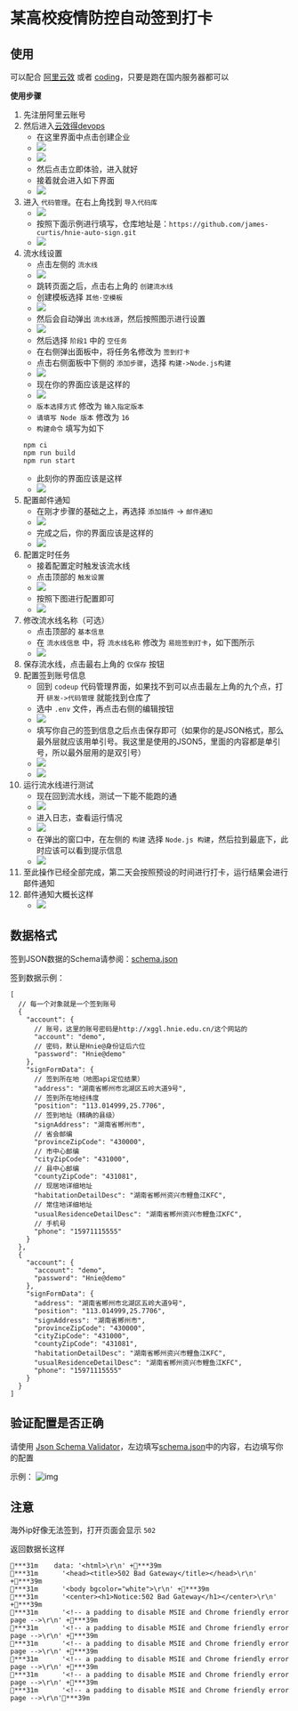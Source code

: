 # 某高校疫情防控自动签到打卡

## 使用

可以配合 [阿里云效](https://devops.aliyun.com/) 或者 [coding](https://coding.net/)，只要是跑在国内服务器都可以

**使用步骤**

1. 先注册阿里云账号
2. 然后进入[云效得devops](https://devops.console.aliyun.com/organizations)
   - 在这里界面中点击创建企业
   - ![](https://tva1.sinaimg.cn/large/008d89Swgy1h5mbadobmlj31hc0swna5.jpg)
   - ![](https://tva1.sinaimg.cn/large/008d89Swgy1h5mbbfhu1qj30mu0fpabl.jpg)
   - 然后点击立即体验，进入就好
   - 接着就会进入如下界面
   - ![](https://tva1.sinaimg.cn/large/008d89Swgy1h5mbcmdigsj31hc0swtni.jpg)
3. 进入 `代码管理`。在右上角找到 `导入代码库`
   - ![](https://tva1.sinaimg.cn/large/008d89Swgy1h5mbdpyvlij31hc0swajs.jpg)
   - 按照下面示例进行填写，仓库地址是：`https://github.com/james-curtis/hnie-auto-sign.git`
   - ![](https://tva1.sinaimg.cn/large/008d89Swgy1h5mbehv5e7j30lf0mytbr.jpg)
4. 流水线设置
   - 点击左侧的 `流水线`
   - ![](https://tva1.sinaimg.cn/large/008d89Swgy1h5mbfujlvyj309s0g0wfo.jpg)
   - 跳转页面之后，点击右上角的 `创建流水线`
   - 创建模板选择 `其他·空模板`
   - ![](https://tva1.sinaimg.cn/large/008d89Swgy1h5mbj74qhtj31hc0swn83.jpg)
   - 然后会自动弹出 `流水线源`，然后按照图示进行设置
   - ![](https://tva1.sinaimg.cn/large/008d89Swgy1h5mbkf4l59j31hc0swwm2.jpg)
   - 然后选择 `阶段1` 中的 `空任务`
   - 在右侧弹出面板中，将任务名修改为 `签到打卡`
   - 点击右侧面板中下侧的 `添加步骤`，选择 `构建->Node.js构建`
   - ![](https://tva1.sinaimg.cn/large/008d89Swgy1h5mbnyix7qj31hc0swjz1.jpg)
   - 现在你的界面应该是这样的
   - ![](https://tva1.sinaimg.cn/large/008d89Swgy1h5mboqhzt7j30dw0nhdho.jpg)
   - `版本选择方式` 修改为 `输入指定版本`
   - `请填写 Node 版本` 修改为 `16`
   - `构建命令` 填写为如下
    ```shell
    npm ci
    npm run build
    npm run start
    ```
   - 此刻你的界面应该是这样
   - ![](https://tva1.sinaimg.cn/large/008d89Swgy1h5mfbszcb3j31hc0swahi.jpg)
5. 配置邮件通知
   - 在刚才步骤的基础之上，再选择 `添加插件` -> `邮件通知`
   - ![](https://tva1.sinaimg.cn/large/008d89Swgy1h5mfdotwqsj30fc0kitak.jpg)
   - 完成之后，你的界面应该是这样的
   - ![](https://tva1.sinaimg.cn/large/008d89Swgy1h5mftnxhxtj30e10aqdgb.jpg)
6. 配置定时任务
   - 接着配置定时触发该流水线
   - 点击顶部的 `触发设置`
   - ![](https://tva1.sinaimg.cn/large/008d89Swgy1h5mfficotyj30wu0aw75c.jpg)
   - 按照下图进行配置即可
   - ![](https://tva1.sinaimg.cn/large/008d89Swgy1h5mfg11cjnj30t50etq4d.jpg)
7. 修改流水线名称（可选）
   - 点击顶部的 `基本信息`
   - 在 `流水线信息` 中，将 `流水线名称` 修改为 `易班签到打卡`，如下图所示
   - ![](https://tva1.sinaimg.cn/large/008d89Swgy1h5mfi65d1oj31440kp0u6.jpg)
8. 保存流水线，点击最右上角的 `仅保存` 按钮
9. 配置签到账号信息
   - 回到 `codeup` 代码管理界面，如果找不到可以点击最左上角的九个点，打开 `研发->代码管理` 就能找到仓库了
   - 选中 `.env` 文件，再点击右侧的编辑按钮
   - ![](https://tva1.sinaimg.cn/large/008d89Swgy1h5mfli0ey1j31hc0swtjp.jpg)
   - 填写你自己的签到信息之后点击保存即可（如果你的是JSON格式，那么最外层就应该用单引号。我这里是使用的JSON5，里面的内容都是单引号，所以最外层用的是双引号）
   - ![](https://tva1.sinaimg.cn/large/008d89Swgy1h5mfngepjoj30qf0o478y.jpg)
   - ![](https://tva1.sinaimg.cn/large/008d89Swgy1h5mfnwxftqj30i509nt9w.jpg)
10. 运行流水线进行测试
    - 现在回到流水线，测试一下能不能跑的通
    - ![](https://tva1.sinaimg.cn/large/008d89Swgy1h5mfp9c9roj31hc0sw44m.jpg)
    - 进入日志，查看运行情况
    - ![](https://tva1.sinaimg.cn/large/008d89Swgy1h5mfpuzmayj30lf0bt3zf.jpg)
    - 在弹出的窗口中，在左侧的 `构建` 选择 `Node.js 构建`，然后拉到最底下，此时应该可以看到提示信息
    - ![](https://tva1.sinaimg.cn/large/008d89Swgy1h5mfra84eij31hc0swamm.jpg)
11. 至此操作已经全部完成，第二天会按照预设的时间进行打卡，运行结果会进行邮件通知
12. 邮件通知大概长这样
    - ![](https://tva1.sinaimg.cn/large/008d89Swgy1h5mg0ey3u5j30oc0hlgmv.jpg)


## 数据格式

签到JSON数据的Schema请参阅：[schema.json](./dcos/schema.json)

签到数据示例：
```json5
[
  // 每一个对象就是一个签到账号
  {
    "account": {
      // 账号，这里的账号密码是http://xggl.hnie.edu.cn/这个网站的
      "account": "demo",
      // 密码，默认是Hnie@身份证后六位
      "password": "Hnie@demo"
    },
    "signFormData": {
      // 签到所在地（地图api定位结果）
      "address": "湖南省郴州市北湖区五岭大道9号",
      // 签到所在地经纬度
      "position": "113.014999,25.7706",
      // 签到地址（精确的县级）
      "signAddress": "湖南省郴州市",
      // 省会邮编
      "provinceZipCode": "430000",
      // 市中心邮编
      "cityZipCode": "431000",
      // 县中心邮编
      "countyZipCode": "431081",
      // 现居地详细地址
      "habitationDetailDesc": "湖南省郴州资兴市鲤鱼江KFC",
      // 常住地详细地址
      "usualResidenceDetailDesc": "湖南省郴州资兴市鲤鱼江KFC",
      // 手机号
      "phone": "15971115555"
    }
  },
  {
    "account": {
      "account": "demo",
      "password": "Hnie@demo"
    },
    "signFormData": {
      "address": "湖南省郴州市北湖区五岭大道9号",
      "position": "113.014999,25.7706",
      "signAddress": "湖南省郴州市",
      "provinceZipCode": "430000",
      "cityZipCode": "431000",
      "countyZipCode": "431081",
      "habitationDetailDesc": "湖南省郴州资兴市鲤鱼江KFC",
      "usualResidenceDetailDesc": "湖南省郴州资兴市鲤鱼江KFC",
      "phone": "15971115555"
    }
  }
]
```

## 验证配置是否正确

请使用 [Json Schema Validator](https://www.jsonschemavalidator.net/)，左边填写[schema.json](./dcos/schema.json)中的内容，右边填写你的配置

示例：
![img](https://tva1.sinaimg.cn/large/008d89Swgy1h5lsymyxakj31hc0m1gvf.jpg)

## 注意
海外ip好像无法签到，打开页面会显示 `502`

返回数据长这样
```text
***31m    data: '<html>\r\n' +***39m
***31m      '<head><title>502 Bad Gateway</title></head>\r\n' +***39m
***31m      '<body bgcolor="white">\r\n' +***39m
***31m      '<center><h1>Notice:502 Bad Gateway</h1></center>\r\n' +***39m
***31m      '<!-- a padding to disable MSIE and Chrome friendly error page -->\r\n' +***39m
***31m      '<!-- a padding to disable MSIE and Chrome friendly error page -->\r\n' +***39m
***31m      '<!-- a padding to disable MSIE and Chrome friendly error page -->\r\n' +***39m
***31m      '<!-- a padding to disable MSIE and Chrome friendly error page -->\r\n' +***39m
***31m      '<!-- a padding to disable MSIE and Chrome friendly error page -->\r\n' +***39m
***31m      '<!-- a padding to disable MSIE and Chrome friendly error page -->\r\n'***39m
```
